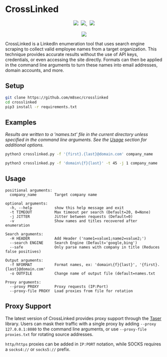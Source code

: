 # CrossLinked
<p align="center">
    <img src="https://img.shields.io/badge/License-GPL%20v3.0-green?style=plastic"/>&nbsp;
    <a href="https://www.twitter.com/m8sec">
        <img src="https://img.shields.io/badge/Twitter-@m8sec-blue?style=plastic&logo=twitter"/>
    </a>&nbsp;
    <a href="https://github.com/sponsors/m8sec">
        <img src="https://img.shields.io/badge/Sponsor-GitHub-red?style=plastic&logo=github"/>
    </a>
    <br><br>
    <img src="https://user-images.githubusercontent.com/13889819/127380742-da80159d-48b6-4815-a28e-403527772174.png">
 </p>

CrossLinked is a LinkedIn enumeration tool that uses search engine scraping to collect valid employee names from a target 
organization. This technique provides accurate results without the use of API keys, credentials, or even accessing 
the site directly. Formats can then be applied in the command line arguments to turn these names into email addresses, 
domain accounts, and more.

## Setup
```bash
git clone https://github.com/m8sec/crosslinked
cd crosslinked
pip3 install -r requirements.txt
```

## Examples
*Results are written to a 'names.txt' file in the current directory unless specified in the command line arguments.
See the <a href="#Usage">Usage</a> section for additional options.*
```bash
python3 crosslinked.py -f '{first}.{last}@domain.com' company_name
```

```bash
python3 crosslinked.py -f 'domain\{f}{last}' -t 45 -j 1 company_name
```

## Usage
```
positional arguments:
  company_name        Target company name

optional arguments:
  -h, --help          show this help message and exit
  -t TIMEOUT          Max timeout per search (Default=20, 0=None)
  -j JITTER           Jitter between requests (Default=0)
  -v                  Show names and titles recovered after enumeration

Search arguments:
  -H HEADER           Add Header ('name1=value1;name2=value2;')
  --search ENGINE     Search Engine (Default='google,bing')
  --safe              Only parse names with company in title (Reduces false positives)

Output arguments:
  -f NFORMAT          Format names, ex: 'domain\{f}{last}', '{first}.{last}@domain.com'
  -o OUTFILE          Change name of output file (default=names.txt

Proxy arguments:
  --proxy PROXY       Proxy requests (IP:Port)
  --proxy-file PROXY  Load proxies from file for rotation
```

## Proxy Support
The latest version of CrossLinked provides proxy support through the <a href='https://github.com/m8r0wn/taser'>Taser</a>
library. Users can mask their traffic with a single proxy by adding ```--proxy 127.0.0.1:8080``` to the command line 
arguments, or use ```--proxy-file proxies.txt``` for rotating source addresses.

```http/https``` proxies can be added in ```IP:PORT``` notation, while SOCKS requires a ```socks4://``` or 
```socks5://``` prefix.


